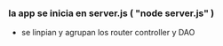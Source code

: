
### la app se inicia en server.js ( "node server.js" )

* se linpian y agrupan los router controller y DAO



